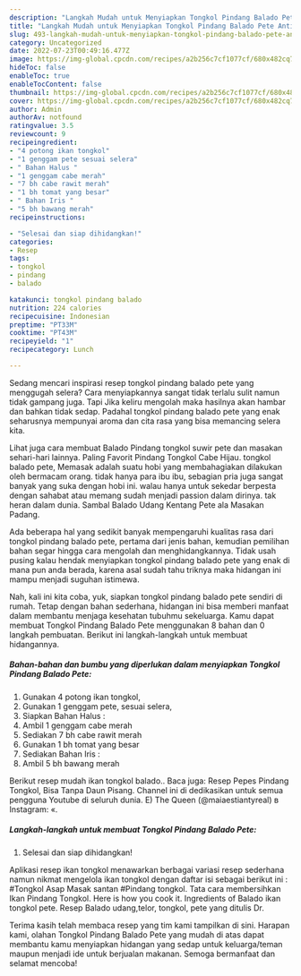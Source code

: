 ```yaml
---
description: "Langkah Mudah untuk Menyiapkan Tongkol Pindang Balado Pete Anti Gagal"
title: "Langkah Mudah untuk Menyiapkan Tongkol Pindang Balado Pete Anti Gagal"
slug: 493-langkah-mudah-untuk-menyiapkan-tongkol-pindang-balado-pete-anti-gagal
category: Uncategorized
date: 2022-07-23T00:49:16.477Z
image: https://img-global.cpcdn.com/recipes/a2b256c7cf1077cf/680x482cq70/tongkol-pindang-balado-pete-foto-resep-utama.jpg
hideToc: false
enableToc: true
enableTocContent: false
thumbnail: https://img-global.cpcdn.com/recipes/a2b256c7cf1077cf/680x482cq70/tongkol-pindang-balado-pete-foto-resep-utama.jpg
cover: https://img-global.cpcdn.com/recipes/a2b256c7cf1077cf/680x482cq70/tongkol-pindang-balado-pete-foto-resep-utama.jpg
author: Admin
authorAv: notfound
ratingvalue: 3.5
reviewcount: 9
recipeingredient:
- "4 potong ikan tongkol"
- "1 genggam pete sesuai selera"
- " Bahan Halus "
- "1 genggam cabe merah"
- "7 bh cabe rawit merah"
- "1 bh tomat yang besar"
- " Bahan Iris "
- "5 bh bawang merah"
recipeinstructions:

- "Selesai dan siap dihidangkan!"
categories:
- Resep
tags:
- tongkol
- pindang
- balado

katakunci: tongkol pindang balado 
nutrition: 224 calories
recipecuisine: Indonesian
preptime: "PT33M"
cooktime: "PT43M"
recipeyield: "1"
recipecategory: Lunch

---
```



Sedang mencari inspirasi resep tongkol pindang balado pete yang menggugah selera? Cara menyiapkannya sangat tidak terlalu sulit namun tidak gampang juga. Tapi Jika keliru mengolah maka hasilnya akan hambar dan bahkan tidak sedap. Padahal tongkol pindang balado pete yang enak seharusnya mempunyai aroma dan cita rasa yang bisa memancing selera kita.


Lihat juga cara membuat Balado Pindang tongkol suwir pete dan masakan sehari-hari lainnya. Paling Favorit Pindang Tongkol Cabe Hijau. tongkol balado pete, Memasak adalah suatu hobi yang membahagiakan dilakukan oleh bermacam orang. tidak hanya para ibu ibu, sebagian pria juga sangat banyak yang suka dengan hobi ini. walau hanya untuk sekedar berpesta dengan sahabat atau memang sudah menjadi passion dalam dirinya. tak heran dalam dunia. Sambal Balado Udang Kentang Pete ala Masakan Padang.

Ada beberapa hal yang sedikit banyak mempengaruhi kualitas rasa dari tongkol pindang balado pete, pertama dari jenis bahan, kemudian pemilihan bahan segar hingga cara mengolah dan menghidangkannya. Tidak usah pusing kalau hendak menyiapkan tongkol pindang balado pete yang enak di mana pun anda berada, karena asal sudah tahu triknya maka hidangan ini mampu menjadi suguhan istimewa.


Nah, kali ini kita coba, yuk, siapkan tongkol pindang balado pete sendiri di rumah. Tetap dengan bahan sederhana, hidangan ini bisa memberi manfaat dalam membantu menjaga kesehatan tubuhmu sekeluarga. Kamu dapat membuat Tongkol Pindang Balado Pete menggunakan 8 bahan dan 0 langkah pembuatan. Berikut ini langkah-langkah untuk membuat hidangannya.

<!--inarticleads1-->

##### Bahan-bahan dan bumbu yang diperlukan dalam menyiapkan Tongkol Pindang Balado Pete:

1. Gunakan 4 potong ikan tongkol,
1. Gunakan 1 genggam pete, sesuai selera,
1. Siapkan  Bahan Halus :
1. Ambil 1 genggam cabe merah
1. Sediakan 7 bh cabe rawit merah
1. Gunakan 1 bh tomat yang besar
1. Sediakan  Bahan Iris :
1. Ambil 5 bh bawang merah


Berikut resep mudah ikan tongkol balado.. Baca juga: Resep Pepes Pindang Tongkol, Bisa Tanpa Daun Pisang. Channel ini di dedikasikan untuk semua pengguna Youtube di seluruh dunia. E) The Queen (@maiaestiantyreal) в Instagram: «. 

<!--inarticleads2-->

##### Langkah-langkah untuk membuat Tongkol Pindang Balado Pete:


1. Selesai dan siap dihidangkan!

Aplikasi resep ikan tongkol menawarkan berbagai variasi resep sederhana namun nikmat mengelola ikan tongkol dengan daftar isi sebagai berikut ini : #Tongkol Asap Masak santan #Pindang tongkol. Tata cara membersihkan Ikan Pindang Tongkol. Here is how you cook it. Ingredients of Balado ikan tongkol pete. Resep Balado udang,telor, tongkol, pete yang ditulis Dr. 

Terima kasih telah membaca resep yang tim kami tampilkan di sini. Harapan kami, olahan Tongkol Pindang Balado Pete yang mudah di atas dapat membantu kamu menyiapkan hidangan yang sedap untuk keluarga/teman maupun menjadi ide untuk berjualan makanan. Semoga bermanfaat dan selamat mencoba!
